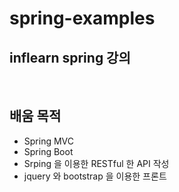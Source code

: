 # spring-examples

## inflearn spring 강의

</br>

## 배움 목적 
* Spring MVC 
* Spring Boot
* Srping 을 이용한 RESTful 한 API 작성
* jquery 와 bootstrap 을 이용한 프론트
